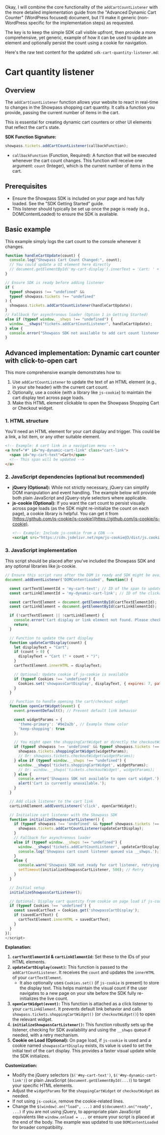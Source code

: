 Okay, I will combine the core functionality of the `addCartCountListener` with the more detailed implementation guide from the "Advanced Dynamic Cart Counter" (WordPress focused) document, but I'll make it generic (non-WordPress specific for the implementation steps) as requested.

The key is to keep the simple SDK call visible upfront, then provide a more comprehensive, yet generic, example of how it can be used to update an element and optionally persist the count using a cookie for navigation.

Here's the raw text content for the updated `sdk-cart-quantity-listener.md`:

# Cart quantity listener

## Overview

The `addCartCountListener` function allows your website to react in real-time to changes in the Showpass shopping cart quantity. It calls a function you provide, passing the current number of items in the cart.

This is essential for creating dynamic cart counters or other UI elements that reflect the cart's state.

**SDK Function Signature:**

```javascript
showpass.tickets.addCartCountListener(callbackFunction);
```

- `callbackFunction` (Function, Required): A function that will be executed whenever the cart count changes. This function will receive one argument: `count` (Integer), which is the current number of items in the cart.

## Prerequisites

- Ensure the Showpass SDK is included on your page and has fully loaded. See the "SDK Getting Started" guide.
- This listener should typically be set up once the page is ready (e.g., DOMContentLoaded) to ensure the SDK is available.

## Basic example

This example simply logs the cart count to the console whenever it changes.

```javascript
function handleCartUpdate(count) {
  console.log("Showpass Cart Count Changed:", count);
  // You could update a UI element here directly
  // document.getElementById('my-cart-display').innerText = 'Cart: ' + count;
}

// Ensure SDK is ready before adding listener
if (
  typeof showpass !== "undefined" &&
  typeof showpass.tickets !== "undefined"
) {
  showpass.tickets.addCartCountListener(handleCartUpdate);
}
// Fallback for asynchronous loader (Option 1 in Getting Started)
else if (typeof window.__shwps !== "undefined") {
  window.__shwps("tickets.addCartCountListener", handleCartUpdate);
} else {
  console.error("Showpass SDK not available to add cart count listener.");
}
```

## Advanced implementation: Dynamic cart counter with click-to-open cart

This more comprehensive example demonstrates how to:

1.  Use `addCartCountListener` to update the text of an HTML element (e.g., in your site header) with the current cart count.
2.  Optionally, use a cookie (with a library like `js-cookie`) to maintain the cart display text across page loads.
3.  Make this HTML element clickable to open the Showpass Shopping Cart or Checkout widget.

### 1. HTML structure

You'll need an HTML element for your cart display and trigger. This could be a link, a list item, or any other suitable element.

```html
<!-- Example: A cart link in a navigation menu -->
<a href="#" id="my-dynamic-cart-link" class="cart-link">
  <span id="my-cart-text">Cart</span>
  <!-- This span will be updated -->
</a>
```

### 2. JavaScript dependencies (optional but recommended)

- **jQuery (Optional):** While not strictly necessary, jQuery can simplify DOM manipulation and event handling. The example below will provide both plain JavaScript and jQuery-style selectors where applicable.
- **js-cookie (Optional):** If you want the cart count to persist visually across page loads (as the SDK might re-initialize the count on each page), a cookie library is helpful. You can get it from [https://github.com/js-cookie/js-cookie](https://github.com/js-cookie/js-cookie).
  ```html
  <!-- Example: Include js-cookie from a CDN -->
  <script src="https://cdn.jsdelivr.net/npm/js-cookie@3/dist/js.cookie.min.js"></script>
  ```

### 3. JavaScript implementation

This script should be placed after you've included the Showpass SDK and any optional libraries like js-cookie.

```javascript
// Ensure this script runs after the DOM is ready and SDK might be available.
document.addEventListener('DOMContentLoaded', function() {

  const cartTextElementId = 'my-cart-text'; // ID of the span to update
  const cartLinkElementId = 'my-dynamic-cart-link'; // ID of the clickable element

  const cartTextElement = document.getElementById(cartTextElementId);
  const cartLinkElement = document.getElementById(cartLinkElementId);

  if (!cartTextElement || !cartLinkElement) {
    console.error('Cart display or link element not found. Please check IDs.');
    return;
  }

  // Function to update the cart display
  function updateCartDisplay(count) {
    let displayText = "Cart";
    if (count > 0) {
      displayText = "Cart (" + count + ")";
    }
    cartTextElement.innerHTML = displayText;

    // Optional: Update cookie if js-cookie is available
    if (typeof Cookies !== 'undefined') {
      Cookies.set('showpassCartDisplay', displayText, { expires: 7, path: '/' });
    }
  }

  // Function to handle opening the cart/checkout widget
  function openCartWidget(event) {
    event.preventDefault(); // Prevent default link behavior

    const widgetParams = {
      'theme-primary': '#9e2a2b', // Example theme color
      'keep-shopping': true
    };

    // You might open the shoppingCartWidget or directly the checkoutWidget
    if (typeof showpass !== 'undefined' && typeof showpass.tickets !== 'undefined') {
      showpass.tickets.shoppingCartWidget(widgetParams);
      // Or: showpass.tickets.checkoutWidget(widgetParams);
    } else if (typeof window.__shwps !== "undefined") {
      window.__shwps('tickets.shoppingCartWidget', widgetParams);
      // Or: window.__shwps('tickets.checkoutWidget', widgetParams);
    } else {
      console.error('Showpass SDK not available to open cart widget.');
      alert('Cart is currently unavailable.');
    }
  }

  // Add click listener to the cart link
  cartLinkElement.addEventListener('click', openCartWidget);

  // Initialize cart listener with the Showpass SDK
  function initializeShowpassCartListener() {
    if (typeof showpass !== 'undefined' && typeof showpass.tickets !== 'undefined') {
      showpass.tickets.addCartCountListener(updateCartDisplay);
    }
    // Fallback for asynchronous loader
    else if (typeof window.__shwps !== "undefined") {
      window.__shwps('tickets.addCartCountListener', updateCartDisplay);
      console.log('Showpass cart count listener queued via __shwps.');
    }
    else {
      console.warn('Showpass SDK not ready for cart listener, retrying...');
      setTimeout(initializeShowpassCartListener, 500); // Retry
    }
  }

  // Initial setup
  initializeShowpassCartListener();

  // Optional: Display cart quantity from cookie on page load if js-cookie is used
  if (typeof Cookies !== 'undefined') {
    const savedCartText = Cookies.get('showpassCartDisplay');
    if (savedCartText) {
      cartTextElement.innerHTML = savedCartText;
    }
  }
});
</script>
```

**Explanation:**

1.  **`cartTextElementId` & `cartLinkElementId`:** Set these to the IDs of your HTML elements.
2.  **`updateCartDisplay(count)`:** This function is passed to the `addCartCountListener`. It receives the `count` and updates the `innerHTML` of your `cartTextElement`.
    - It also optionally uses `Cookies.set()` (if `js-cookie` is present) to store the display text. This helps maintain the visual count if the user navigates to a new page on your site before the SDK fully re-initializes the live count.
3.  **`openCartWidget(event)`:** This function is attached as a click listener to your `cartLinkElement`. It prevents default link behavior and calls `showpass.tickets.shoppingCartWidget()` (or `checkoutWidget()`) to open the relevant widget.
4.  **`initializeShowpassCartListener()`:** This function robustly sets up the listener, checking for SDK availability and using the `__shwps` queue if needed, with a retry mechanism.
5.  **Cookie on Load (Optional):** On page load, if `js-cookie` is used and a cookie named `showpassCartDisplay` exists, its value is used to set the initial text of the cart display. This provides a faster visual update while the SDK initializes.

**Customization:**

- Modify the jQuery selectors (`$('#my-cart-text')`, `$('#my-dynamic-cart-link')`) or plain JavaScript (`document.getElementById(...)`) to target your specific HTML elements.
- Adjust the `widgetParams` for the `shoppingCartWidget` or `checkoutWidget` as needed.
- If not using `js-cookie`, remove the cookie-related lines.
- Change the `$(window).on("load", ...)` and `$(document).on("ready", ...)` if you are not using jQuery, to appropriate plain JavaScript equivalents like `window.onload = ...` or ensure your script is placed at the end of the body. The example was updated to use `DOMContentLoaded` for broader compatibility.
